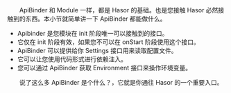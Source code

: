 &emsp;&emsp;ApiBinder 和 Module 一样，都是 Hasor 的基础。也是您接触 Hasor 必然接触到的东西。本小节就简单讲一下 ApiBinder 都能做什么。

- Apibinder 是您模块在 init 阶段唯一可以接触到的接口。
- 它仅在 init 阶段有效，如果您不可以在 onStart 阶段使用这个接口。
- ApiBinder 可以提供给你 Settings 接口用来读取配置文件。
- 它可以让您使用代码形式进行依赖注入。
- 您可以通过 ApiBinder 获取 Environment 接口来操作环境变量。

&emsp;&emsp;说了这么多 ApiBinder 是个什么？，它就是你通往 Hasor 的一个重要入口。